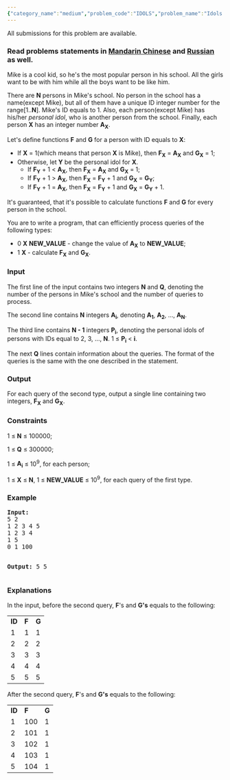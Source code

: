 ```yaml
---
{"category_name":"medium","problem_code":"IDOLS","problem_name":"Idols and Fans","languages_supported":{"0":"ADA","1":"ASM","2":"BASH","3":"BF","4":"C","5":"C99 strict","6":"CAML","7":"CLOJ","8":"CLPS","9":"CPP 4.3.2","10":"CPP 4.9.2","11":"CPP14","12":"CS2","13":"D","14":"ERL","15":"FORT","16":"FS","17":"GO","18":"HASK","19":"ICK","20":"ICON","21":"JAVA","22":"JS","23":"LISP clisp","24":"LISP sbcl","25":"LUA","26":"NEM","27":"NICE","28":"NODEJS","29":"PAS fpc","30":"PAS gpc","31":"PERL","32":"PERL6","33":"PHP","34":"PIKE","35":"PRLG","36":"PYTH","37":"PYTH 3.4","38":"RUBY","39":"SCALA","40":"SCM guile","41":"SCM qobi","42":"ST","43":"TCL","44":"TEXT","45":"WSPC"},"max_timelimit":2,"source_sizelimit":50000,"problem_author":"kostya_by","problem_tester":"rustinpiece","date_added":"31-05-2014","tags":{"0":"cook47","1":"hard","2":"heavy","3":"kostya_by","4":"segment"},"editorial_url":"http://discuss.codechef.com/problems/IDOLS","time":{"view_start_date":1403464500,"submit_start_date":1403464500,"visible_start_date":1403464500,"end_date":1735669800},"layout":"problem"}
---
```

<span class="solution-visible-txt">All submissions for this problem are available.</span><h3> Read problems statements in <a target="_blank" href="http://www.codechef.com/download/translated/COOK47/mandarin2/IDOLS2.pdf">Mandarin Chinese</a> and <a target="_blank" href="http://www.codechef.com/download/translated/COOK47/russian/IDOLS1.pdf">Russian</a> as well.</h3>
<p>Mike is a cool kid, so he's the most popular person in his school. All the girls want to be with him while all the boys want to be like him.</p>
<p>There are <b>N</b> persons in Mike's school. No person in the school has a name(except Mike), but all of them have a unique ID integer number for the range[1..<b>N</b>]. Mike's ID equals to 1. Also, each person(except Mike) has his/her <i>personal idol</i>, who is another person from the school. Finally, each person <b>X</b> has an integer number <b>A<sub>X</sub></b>.</p>
<p>Let's define functions <b>F</b> and <b>G</b> for a person with ID equals to <b>X</b>:</p>
<p><ul>
<li>If <b>X</b> = 1(which means that person <b>X</b> is Mike), then <b>F<sub>X</sub></b> = <b>A<sub>X</sub></b> and <b>G<sub>X</sub></b> = 1;
</li><li>Otherwise, let <b>Y</b> be the personal idol for <b>X</b>.
<ul>
<li>If <b>F<sub>Y</sub></b> + 1 &lt; <b>A<sub>X</sub></b>, then <b>F<sub>X</sub></b> = <b>A<sub>X</sub></b> and <b>G<sub>X</sub></b> = 1;
</li><li>If <b>F<sub>Y</sub></b> + 1 > <b>A<sub>X</sub></b>, then <b>F<sub>X</sub></b> = <b>F<sub>Y</sub></b> + 1 and <b>G<sub>X</sub></b> = <b>G<sub>Y</sub></b>;
</li><li>If <b>F<sub>Y</sub></b> + 1 = <b>A<sub>X</sub></b>, then <b>F<sub>X</sub></b> = <b>F<sub>Y</sub></b> + 1 and <b>G<sub>X</sub></b> = <b>G<sub>Y</sub></b> + 1.
</li></ul>
</li></ul>
</p>
<p>It's guaranteed, that it's possible to calculate functions <b>F</b> and <b>G</b> for every person in the school.</p>
<p>
You are to write a program, that can efficiently process queries of the following types:</p>
<ul>
<li>0 <b>X</b> <b>NEW_VALUE</b> - change the value of <b>A<sub>X</sub></b> to <b>NEW_VALUE</b>;
</li><li>1 <b>X</b> - calculate <b>F<sub>X</sub></b> and <b>G<sub>X</sub></b>.
</li></ul>

<h3>Input</h3>
<p>The first line of the input contains two integers <b>N</b> and <b>Q</b>, denoting the number of the persons in Mike's school and the number of queries to process.</p>
<p>The second line contains <b>N</b> integers <b>A<sub>i</sub></b>, denoting <b>A<sub>1</sub></b>, <b>A<sub>2</sub></b>, ..., <b>A<sub>N</sub></b>.</p>
<p>The third line contains <b>N - 1</b> integers <b>P<sub>i</sub></b>, denoting the personal idols of persons with IDs equal to 2, 3, ..., <b>N</b>. 1 ≤ <b>P<sub>i</sub></b> &lt; <b>i</b>. </p>
<p>The next <b>Q</b> lines contain information about the queries. The format of the queries is the same with the one described in the statement.</p>
<h3>Output</h3>
<p>For each query of the second type, output a single line containing two integers, <b>F<sub>X</sub></b> and <b>G<sub>X</sub></b>.</p>
<h3>Constraints</h3>
<p>1 ≤ <b>N</b> ≤ 100000;</p>
<p>1 ≤ <b>Q</b> ≤ 300000;</p>
<p>1 ≤ <b>A<sub>i</sub></b> ≤ 10<sup>9</sup>, for each person;</p>
<p>1 ≤ <b>X</b> ≤ <b>N</b>, 1 ≤ <b>NEW_VALUE</b> ≤ 10<sup>9</sup>, for each query of the first type.</p>
<h3>Example</h3>
<pre><b>Input:</b>
5 2
1 2 3 4 5
1 2 3 4
1 5
0 1 100

<b>Output:</b>
5 5
</pre><h3>Explanations</h3>
<p>
In the input, before the second query, <b>F</b>'s and <b>G's</b> equals to the following:
</p>
<p><table>
<tr>
<td><b>ID</b></td>
<td><b>F</b></td>
<td><b>G</b></td>
</tr>
<tr>
<td>1</td>
<td>1</td>
<td>1</td>
</tr>
<tr>
<td>2</td>
<td>2</td>
<td>2</td>
</tr>
<tr>
<td>3</td>
<td>3</td>
<td>3</td>
</tr>
<tr>
<td>4</td>
<td>4</td>
<td>4</td>
</tr>
<tr>
<td>5</td>
<td>5</td>
<td>5</td>
</tr>
</table>
</p>
<p>
After the second query, <b>F</b>'s and <b>G's</b> equals to the following:
</p>
<p><table>
<tr>
<td><b>ID</b></td>
<td><b>F</b></td>
<td><b>G</b></td>
</tr>
<tr>
<td>1</td>
<td>100</td>
<td>1</td>
</tr>
<tr>
<td>2</td>
<td>101</td>
<td>1</td>
</tr>
<tr>
<td>3</td>
<td>102</td>
<td>1</td>
</tr>
<tr>
<td>4</td>
<td>103</td>
<td>1</td>
</tr>
<tr>
<td>5</td>
<td>104</td>
<td>1</td>
</tr>
</table>
</p>
